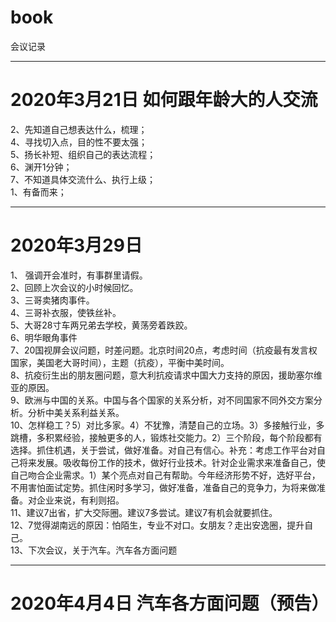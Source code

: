 # book
会议记录

___
# 2020年3月21日 如何跟年龄大的人交流

2、先知道自己想表达什么，梳理；  
4、寻找切入点，目的性不要太强；  
5、扬长补短、组织自己的表达流程；  
6、渊开1分钟；  
7、不知道具体交流什么、执行上级；  
1、有备而来；  
___
# 2020年3月29日
1、 强调开会准时，有事群里请假。  
2、回顾上次会议的小时候回忆。  
3、三哥卖猪肉事件。  
4、三哥补衣服，使铁丝补。  
5、大哥28寸车两兄弟去学校，黄荡旁着跌跤。  
6、明华眼角事件  
7、20国视屏会议问题，时差问题。北京时间20点，考虑时间（抗疫最有发言权国家，美国老大哥时间），主题（抗疫），平衡中美时间。  
8、抗疫衍生出的朋友圈问题，意大利抗疫请求中国大力支持的原因，援助塞尔维亚的原因。  
9、欧洲与中国的关系。中国与各个国家的关系分析，对不同国家不同外交方案分析。分析中美关系利益关系。  
10、怎样稳工？5）对比多家。4）不犹豫，清楚自己的立场。3）多接触行业，多跳槽，多积累经验，接触更多的人，锻炼社交能力。2）三个阶段，每个阶段都有选择。抓住机遇，关于尝试，做好准备。对自己有信心。补充：考虑工作平台对自己将来发展。吸收每份工作的技术，做好行业技术。针对企业需求来准备自己，使自己吻合企业需求。1）某个亮点对自己有帮助。今年经济形势不好，选好平台，不用害怕面试定势。抓住闲时多学习，做好准备，准备自己的竞争力，为将来做准备。对企业来说，有利则招。  
11、建议7出省，扩大交际圈。建议7多尝试。建议7有机会就要抓住。  
12、7觉得湖南远的原因：怕陌生，专业不对口。女朋友？走出安逸圈，提升自己。  
13、下次会议，关于汽车。汽车各方面问题  
___
# 2020年4月4日 汽车各方面问题（预告）
